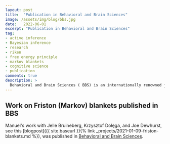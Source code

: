 ```yaml
---
layout: post
title:  "Publication in Behavioral and Brain Sciences"
image: /assets/img/blog/bbs.jpg
date:   2022-06-01
excerpt: "Publication in Behavioral and Brain Sciences"
tag:
- active inference
- Bayesian inference
- research
- riken
- free energy principle
- markov blankets
- cognitive science
- publication
comments: true
description: >
  Behavioral and Brain Sciences ( BBS) is an internationally renowned journal with an innovative format known as Open Peer Commentary. Particularly significant and controversial pieces of work are published from researchers in any area of psychology, neuroscience, behavioral biology or cognitive science, together with 20-40 commentaries on each article from specialists within and across these disciplines, plus the author's response to them. The result is a fascinating and unique forum for the communication, criticism, stimulation, and particularly the unification of research in behavioral and brain sciences from molecular neurobiology to artificial intelligence and the philosophy of the mind.
---
```



## Work on Friston (Markov) blankets published in BBS

Manuel's work with Jelle Bruineberg,
Krzysztof Dołęga, and Joe Dewhurst, see this [blogpost]({{ site.baseurl }}{% link _projects/2021-01-09-friston-blankets.md %}), was published in [Behavioral and Brain Sciences](https://www.cambridge.org/core/journals/behavioral-and-brain-sciences/article/abs/emperors-new-markov-blankets/715C589A73DDF861DCF8997271DE0B8C).